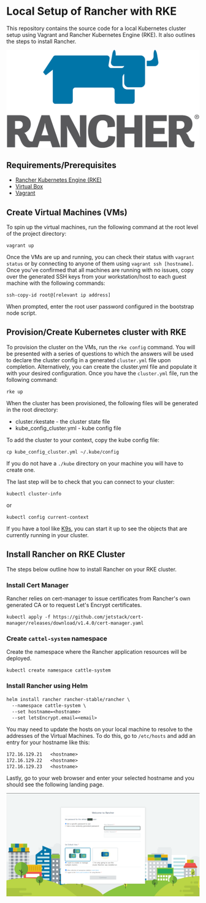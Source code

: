 # Local Setup of Rancher with RKE
This repository contains the source code for a local Kubernetes cluster setup using Vagrant and Rancher Kubernetes Engine (RKE). It also outlines the steps to install Rancher.

![Rancher Logo](rancher-logo.png)

## Requirements/Prerequisites
- [Rancher Kubernetes Engine (RKE)](https://rancher.com/docs/rke/latest/en/installation/)
- [Virtual Box](https://www.virtualbox.org/wiki/Downloads)
- [Vagrant](https://www.vagrantup.com/docs/installation)

## Create Virtual Machines (VMs)
To spin up the virtual machines, run the following command at the root level of the project directory:
```
vagrant up
```
Once the VMs are up and running, you can check their status with `vagrant status` or by connecting to anyone of them using `vagrant ssh [hostname]`. Once you've confirmed that all machines are running with no issues, copy over the generated SSH keys from your workstation/host to each guest machine with the following commands:
```
ssh-copy-id root@[relevant ip address]
```
When prompted, enter the root user password configured in the bootstrap node script.

## Provision/Create Kubernetes cluster with RKE
To provision the cluster on the VMs, run the `rke config` command. You will be presented with a series of questions to which the answers will be used to declare the cluster config in a generated `cluster.yml` file upon completion. Alternatively, you can create the cluster.yml file and populate it with your desired configuration. Once you have the `cluster.yml` file, run the following command:
```
rke up
```
When the cluster has been provisioned, the following files will be generated in the root directory:
- cluster.rkestate - the cluster state file 
- kube_config_cluster.yml - kube config file

To add the cluster to your context, copy the kube config file:
```
cp kube_config_cluster.yml ~/.kube/config
```
If you do not have a `./kube` directory on your machine you will have to create one. 

The last step will be to check that you can connect to your cluster:
```
kubectl cluster-info
```
or
```
kubectl config current-context
```
If you have a tool like [K9s](https://k9scli.io/), you can start it up to see the objects that are currently running in your cluster. 

## Install Rancher on RKE Cluster
The steps below outline how to install Rancher on your RKE cluster.

### Install Cert Manager
Rancher relies on cert-manager to issue certificates from Rancher's own generated CA or to request Let's Encrypt certificates.
```
kubectl apply -f https://github.com/jetstack/cert-manager/releases/download/v1.4.0/cert-manager.yaml
```

### Create `cattel-system` namespace
Create the namespace where the Rancher application resources will be deployed.
```
kubectl create namespace cattle-system
```

### Install Rancher using Helm
```
helm install rancher rancher-stable/rancher \
  --namespace cattle-system \
  --set hostname=<hostname>
  --set letsEncrypt.email=<email>
```

You may need to update the hosts on your local machine to resolve to the addresses of the Virtual Machines. To do this, go to `/etc/hosts` and add an entry for your hostname like this:
```
172.16.129.21   <hostname>
172.16.129.22   <hostname>
172.16.129.23   <hostname>
```

Lastly, go to your web browser and enter your selected hostname and you should see the following landing page.

![Rancher Landing Page](rancher-landing-page.png)